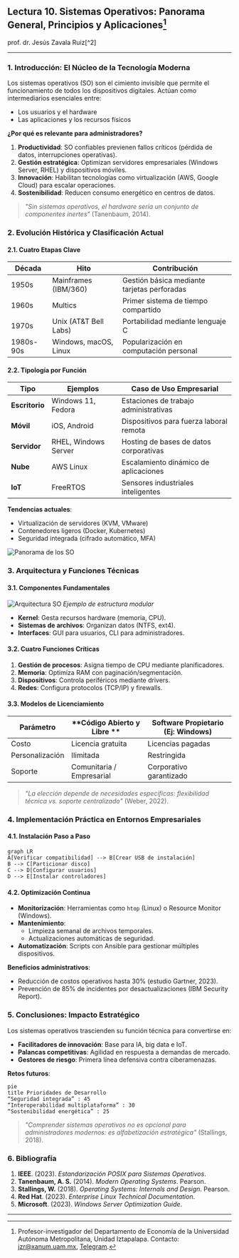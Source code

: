 ## **Lectura 10. Sistemas Operativos: Panorama General, Principios y Aplicaciones**[^1]

prof. dr. Jesús Zavala Ruiz[^2]

---

### **1. Introducción: El Núcleo de la Tecnología Moderna**  
Los sistemas operativos (SO) son el cimiento invisible que permite el funcionamiento de todos los dispositivos digitales. Actúan como intermediarios esenciales entre:  
- Los usuarios y el hardware  
- Las aplicaciones y los recursos físicos  

**¿Por qué es relevante para administradores?**  
1. **Productividad**: SO confiables previenen fallos críticos (pérdida de datos, interrupciones operativas).  
2. **Gestión estratégica**: Optimizan servidores empresariales (Windows Server, RHEL) y dispositivos móviles.  
3. **Innovación**: Habilitan tecnologías como virtualización (AWS, Google Cloud) para escalar operaciones.  
4. **Sostenibilidad**: Reducen consumo energético en centros de datos.  

> *"Sin sistemas operativos, el hardware sería un conjunto de componentes inertes"* (Tanenbaum, 2014).  

### **2. Evolución Histórica y Clasificación Actual**  
#### **2.1. Cuatro Etapas Clave**  
| Década | Hito                  | Contribución                                  |  
|--------|-----------------------|-----------------------------------------------|  
| 1950s  | Mainframes (IBM/360)  | Gestión básica mediante tarjetas perforadas   |  
| 1960s  | Multics               | Primer sistema de tiempo compartido           |  
| 1970s  | Unix (AT&T Bell Labs) | Portabilidad mediante lenguaje C              |  
| 1980s-90s | Windows, macOS, Linux | Popularización en computación personal        |  

#### **2.2. Tipología por Función**  
| **Tipo**         | **Ejemplos**        | **Caso de Uso Empresarial**                |  
|------------------|---------------------|--------------------------------------------|  
| **Escritorio**   | Windows 11, Fedora  | Estaciones de trabajo administrativas      |  
| **Móvil**        | iOS, Android        | Dispositivos para fuerza laboral remota    |  
| **Servidor**     | RHEL, Windows Server| Hosting de bases de datos corporativas     |  
| **Nube**         | AWS Linux           | Escalamiento dinámico de aplicaciones      |  
| **IoT**          | FreeRTOS            | Sensores industriales inteligentes         |  

**Tendencias actuales**:  
- Virtualización de servidores (KVM, VMware)  
- Contenedores ligeros (Docker, Kubernetes)  
- Seguridad integrada (cifrado automático, MFA)  

![Panorama de los SO](https://image.slidesharecdn.com/sistemasoperativosmapamental-131104064808-phpapp01/95/slide-2-1024.jpg)

### **3. Arquitectura y Funciones Técnicas**  
#### **3.1. Componentes Fundamentales**  
![Arquitectura SO](diagrama-so.png) *Ejemplo de estructura modular*  
- **Kernel**: Gesta recursos hardware (memoria, CPU).  
- **Sistemas de archivos**: Organizan datos (NTFS, ext4).  
- **Interfaces**: GUI para usuarios, CLI para administradores.  

#### **3.2. Cuatro Funciones Críticas**  
1. **Gestión de procesos**: Asigna tiempo de CPU mediante planificadores.  
2. **Memoria**: Optimiza RAM con paginación/segmentación.  
3. **Dispositivos**: Controla periféricos mediante drivers.  
4. **Redes**: Configura protocolos (TCP/IP) y firewalls.  

#### **3.3. Modelos de Licenciamiento**  
| **Parámetro**      | **Código Abierto y Libre    ** | **Software Propietario (Ej: Windows)** |  
|--------------------|--------------------------------|----------------------------------------|  
| Costo              | Licencia gratuita              | Licencias pagadas                      |  
| Personalización    | Ilimitada                      | Restringida                            |  
| Soporte            | Comunitaria / Empresarial      | Corporativo garantizado               |  

> *"La elección depende de necesidades específicas: flexibilidad técnica vs. soporte centralizado"* (Weber, 2022).  

### **4. Implementación Práctica en Entornos Empresariales**  
#### **4.1. Instalación Paso a Paso**  
```mermaid
graph LR
A[Verificar compatibilidad] --> B[Crear USB de instalación]
B --> C[Particionar disco]
C --> D[Configurar usuarios]
D --> E[Instalar controladores]
```

#### **4.2. Optimización Continua**  
- **Monitorización**: Herramientas como `htop` (Linux) o Resource Monitor (Windows).  
- **Mantenimiento**:  
  - Limpieza semanal de archivos temporales.  
  - Actualizaciones automáticas de seguridad.  
- **Automatización**: Scripts con Ansible para gestionar múltiples dispositivos.  

**Beneficios administrativos**:  
- Reducción de costos operativos hasta 30% (estudio Gartner, 2023).  
- Prevención de 85% de incidentes por desactualizaciones (IBM Security Report).  

### **5. Conclusiones: Impacto Estratégico**  
Los sistemas operativos trascienden su función técnica para convertirse en:  
- **Facilitadores de innovación**: Base para IA, big data e IoT.  
- **Palancas competitivas**: Agilidad en respuesta a demandas de mercado.  
- **Gestores de riesgo**: Primera línea defensiva contra ciberamenazas.  

**Retos futuros**:  
```mermaid
pie
title Prioridades de Desarrollo
“Seguridad integrada” : 45
“Interoperabilidad multiplataforma” : 30
“Sostenibilidad energética” : 25
```

> *"Comprender sistemas operativos no es opcional para administradores modernos: es alfabetización estratégica"* (Stallings, 2018).  

### **6. Bibliografía**  
1. **IEEE**. (2023). *Estandarización POSIX para Sistemas Operativos*.  
2. **Tanenbaum, A. S.** (2014). *Modern Operating Systems*. Pearson.  
3. **Stallings, W.** (2018). *Operating Systems: Internals and Design*. Pearson.  
4. **Red Hat**. (2023). *Enterprise Linux Technical Documentation*.  
5. **Microsoft**. (2023). *Windows Server Optimization Guide*.  

--- 

[^1]: Profesor-investigador del Departamento de Economía de la Universidad Autónoma Metropolitana, Unidad Iztapalapa. Contacto: [jzr@xanum.uam.mx](mailto:jzr@xanum.uam.mx), [Telegram](https://t.me/jzavalar).
